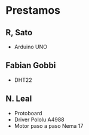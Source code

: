 # Prestamos

## R, Sato

- Arduino UNO

## Fabian Gobbi

- DHT22

## N. Leal

- Protoboard
- Driver Pololu A4988
- Motor paso a paso Nema 17
